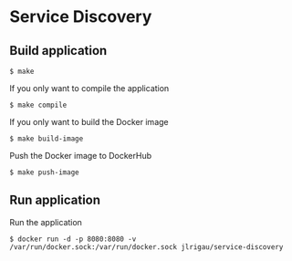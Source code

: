 # Service Discovery

## Build application

```shell
$ make
```

If you only want to compile the application

```shell
$ make compile
```

If you only want to build the Docker image

```shell
$ make build-image
```

Push the Docker image to DockerHub

```shell
$ make push-image
```

## Run application

Run the application

```shell
$ docker run -d -p 8080:8080 -v /var/run/docker.sock:/var/run/docker.sock jlrigau/service-discovery
```